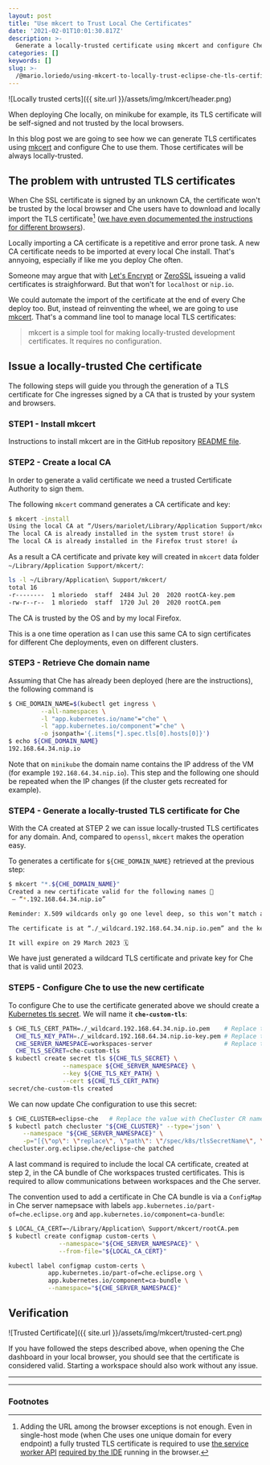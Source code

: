 ```yaml
---
layout: post
title: "Use mkcert to Trust Local Che Certificates"
date: '2021-02-01T10:01:30.817Z'
description: >-
  Generate a locally-trusted certificate using mkcert and configure Che to use it.
categories: []
keywords: []
slug: >-
  /@mario.loriedo/using-mkcert-to-locally-trust-eclipse-che-tls-certificates-ffaafe76e5d0
---
```


![Locally trusted certs]({{ site.url }}/assets/img/mkcert/header.png)

When deploying Che locally, on minikube for example, its TLS certificate will be self-signed and not trusted by the local browsers.

In this blog post we are going to see how we can generate TLS certificates using [mkcert](https://mkcert.dev/) and configure Che to use them. Those certificates will be always locally-trusted.

## The problem with untrusted TLS certificates

When Che SSL certificate is signed by an unknown CA, the certificate won't be trusted by the local browser and Che users have to download and locally import the TLS certificate[^1] ([we have even documemented the instructions for different browsers](https://www.eclipse.org/che/docs/che-7/installation-guide/installing-che-on-minikube/#importing-certificates-to-browsers_che)).

Locally importing a CA certificate is a repetitive and error prone task. A new CA certificate needs to be imported at every local Che install. That's annyoing, especially if like me you deploy Che often. 

Someone may argue that with [Let's Encrypt](https://letsencrypt.org/) or [ZeroSSL](https://zerossl.com/) issueing a valid certificates is straighforward. But that won't for `localhost` or `nip.io`. 

We could automate the import of the certificate at the end of every Che deploy too. But, instead of reinventing the wheel, we are going to use [mkcert](https://mkcert.dev/). That's a command line tool to manage local TLS certificates:

> mkcert is a simple tool for making locally-trusted development certificates. It requires no configuration.

## Issue a locally-trusted Che certificate

The following steps will guide you through the generation of a TLS certificate for Che ingresses signed by a CA that is trusted by your system and browsers.

### STEP1 - Install mkcert

Instructions to install mkcert are in the GitHub repository [README file](https://github.com/FiloSottile/mkcert#installation). 

### STEP2 - Create a local CA

In order to generate a valid certificate we need a trusted Certificate Authority to sign them. 

The following `mkcert` command generates a CA certificate and key:

```bash
$ mkcert -install   
Using the local CA at “/Users/mariolet/Library/Application Support/mkcert” ✨  
The local CA is already installed in the system trust store! 👍  
The local CA is already installed in the Firefox trust store! 👍
```

As a result a CA certificate and private key will created in `mkcert` data folder `~/Library/Application Support/mkcert/`:

```bash
ls -l ~/Library/Application\ Support/mkcert/
total 16
-r--------  1 mloriedo  staff  2484 Jul 20  2020 rootCA-key.pem
-rw-r--r--  1 mloriedo  staff  1720 Jul 20  2020 rootCA.pem
```

The CA is trusted by the OS and by my local Firefox.

This is a one time operation as I can use this same CA to sign certificates for different Che deployments, even on different clusters.

### STEP3 - Retrieve Che domain name

Assuming that Che has already been deployed (here are the instructions), the following command is 

```bash
$ CHE_DOMAIN_NAME=$(kubectl get ingress \
         --all-namespaces \
         -l "app.kubernetes.io/name"="che" \
         -l "app.kubernetes.io/component"="che" \
         -o jsonpath='{.items[*].spec.tls[0].hosts[0]}')
$ echo ${CHE_DOMAIN_NAME}
192.168.64.34.nip.io
```

Note that on `minikube` the domain name contains the IP address of the VM (for example `192.168.64.34.nip.io`). This step and the following one should be repeated when the IP changes (if the cluster gets recreated for example).

### STEP4 - Generate a locally-trusted TLS certificate for Che

With the CA created at STEP 2 we can issue locally-trusted TLS certificates for any domain. And, compared to `openssl`, `mkcert` makes the operation easy. 

To generates a certificate for `${CHE_DOMAIN_NAME}` retrieved at the previous step:

```bash
$ mkcert "*.${CHE_DOMAIN_NAME}"
Created a new certificate valid for the following names 📜  
 — “*.192.168.64.34.nip.io”

Reminder: X.509 wildcards only go one level deep, so this won’t match a.b.192.168.64.34.nip.io ℹ️

The certificate is at “./_wildcard.192.168.64.34.nip.io.pem” and the key at “./_wildcard.192.168.64.34.nip.io-key.pem” ✅

It will expire on 29 March 2023 🗓
```

We have just generated a wildcard TLS certificate and private key for Che that is valid until 2023.

### STEP5 - Configure Che to use the new certificate

To configure Che to use the certificate generated above we should create a [Kubernetes tls secret](https://kubernetes.io/docs/concepts/configuration/secret/#tls-secrets). We will name it **`che-custom-tls`**:

```bash
$ CHE_TLS_CERT_PATH=./_wildcard.192.168.64.34.nip.io.pem    # Replace the value with the cert path from previous step
  CHE_TLS_KEY_PATH=./_wildcard.192.168.64.34.nip.io-key.pem # Replace the value with the key path from previous step
  CHE_SERVER_NAMESPACE=workspaces-server                    # Replace the value with Che server namespace
  CHE_TLS_SECRET=che-custom-tls
$ kubectl create secret tls ${CHE_TLS_SECRET} \
               --namespace ${CHE_SERVER_NAMESPACE} \
               --key ${CHE_TLS_KEY_PATH} \
               --cert ${CHE_TLS_CERT_PATH}
secret/che-custom-tls created
```

We can now update Che configuration to use this secret:

```bash
$ CHE_CLUSTER=eclipse-che   # Replace the value with CheCluster CR name
$ kubectl patch checluster "${CHE_CLUSTER}" --type='json' \
    --namespace "${CHE_SERVER_NAMESPACE}" \
    -p="[{\"op\": \"replace\", \"path\": \"/spec/k8s/tlsSecretName\", \"value\": \"${CHE_TLS_SECRET}\"}]"
checluster.org.eclipse.che/eclipse-che patched
```

A last command is required to include the local CA certificate, created at step 2, in the CA bundle of Che workspaces trusted certificates. This is required to allow communications between workspaces and the Che server.

The convention used to add a certificate in Che CA bundle is via a `ConfigMap` in Che server namepsace with labels `app.kubernetes.io/part-of=che.eclipse.org` and `app.kubernetes.io/component=ca-bundle`:

```bash
$ LOCAL_CA_CERT=~/Library/Application\ Support/mkcert/rootCA.pem  
$ kubectl create configmap custom-certs \
              --namespace="${CHE_SERVER_NAMESPACE}" \
              --from-file="${LOCAL_CA_CERT}"

kubectl label configmap custom-certs \
           app.kubernetes.io/part-of=che.eclipse.org \
           app.kubernetes.io/component=ca-bundle \
           --namespace="${CHE_SERVER_NAMESPACE}"
```

## Verification

![Trusted Certificate]({{ site.url }}/assets/img/mkcert/trusted-cert.png)

If you have followed the steps described above, when opening the Che dashboard in your local browser, you should see that the certificate is considered valid. Starting a workspace should also work without any issue.

---
---

### Footnotes

[^1]: Adding the URL among the browser exceptions is not enough. Even in single-host mode (when Che uses one unique domain for every endpoint) a fully trusted TLS certificate is required to use [the service worker API](https://developer.mozilla.org/en-US/docs/Web/API/Service_Worker_API) [required by the IDE](https://github.com/eclipse/che/issues/18566) running in the browser.
